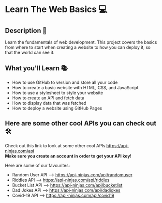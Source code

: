 # Learn The Web Basics 💻

## Description 📝

Learn the fundamentals of web development. This project covers the basics from where to start when creating a website to how you can deploy it, so that the world can see it.

## What you'll Learn 📚

-   How to use GitHub to version and store all your code
-   How to create a basic website with HTML, CSS, and JavaScript
-   How to use a stylesheet to style your website
-   How to create an API and fetch data
-   How to display data that was fetched
-   How to deploy a website using GitHub Pages

## Here are some other cool APIs you can check out 🛠️

Check out this link to look at some other cool APIs https://api-ninjas.com/api <br/>
**Make sure you create an account in order to get your API key!**

Here are some of our favourites:

-   Random User API --> https://api-ninjas.com/api/randomuser
-   Riddles API --> https://api-ninjas.com/api/riddles
-   Bucket List API --> https://api-ninjas.com/api/bucketlist
-   Dad Jokes API --> https://api-ninjas.com/api/dadjokes
-   Covid-19 API --> https://api-ninjas.com/api/covid19
